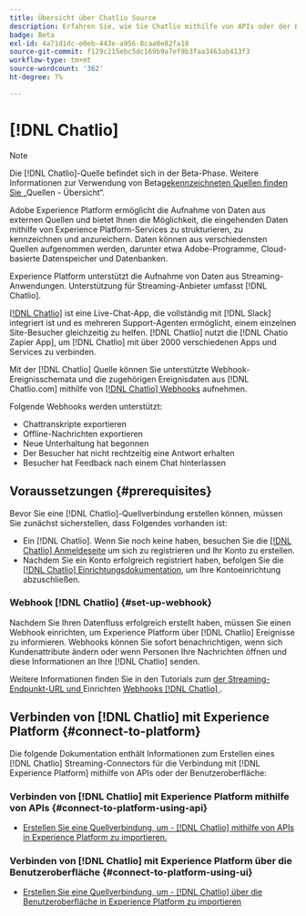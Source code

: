 ```yaml
---
title: Übersicht über Chatlio Source
description: Erfahren Sie, wie Sie Chatlio mithilfe von APIs oder der Benutzeroberfläche über Webhooks mit Adobe Experience Platform verbinden
badge: Beta
exl-id: 4a71d1dc-e0eb-443e-a956-8caa0e82fa18
source-git-commit: f129c215ebc5dc169b9a7ef9b3faa3463ab413f3
workflow-type: tm+mt
source-wordcount: '362'
ht-degree: 7%

---
```


# [!DNL Chatlio]

>[!NOTE]
>
>Die [!DNL Chatlio]-Quelle befindet sich in der Beta-Phase. Weitere Informationen zur Verwendung von Beta[gekennzeichneten Quellen finden Sie ](../../home.md#terms-and-conditions) „Quellen - Übersicht“.

Adobe Experience Platform ermöglicht die Aufnahme von Daten aus externen Quellen und bietet Ihnen die Möglichkeit, die eingehenden Daten mithilfe von Experience Platform-Services zu strukturieren, zu kennzeichnen und anzureichern. Daten können aus verschiedensten Quellen aufgenommen werden, darunter etwa Adobe-Programme, Cloud-basierte Datenspeicher und Datenbanken.

Experience Platform unterstützt die Aufnahme von Daten aus Streaming-Anwendungen. Unterstützung für Streaming-Anbieter umfasst [!DNL Chatlio].

[[!DNL Chatlio]](https://chatlio.com/) ist eine Live-Chat-App, die vollständig mit [!DNL Slack] integriert ist und es mehreren Support-Agenten ermöglicht, einem einzelnen Site-Besucher gleichzeitig zu helfen. [!DNL Chatlio] nutzt die [!DNL Chatio Zapier App], um [!DNL Chatlio] mit über 2000 verschiedenen Apps und Services zu verbinden.

Mit der [!DNL Chatlio] Quelle können Sie unterstützte Webhook-Ereignisschemata und die zugehörigen Ereignisdaten aus [!DNL Chatlio.com] mithilfe von [[!DNL Chatlio] Webhooks](https://chatlio.com/docs/webhooks/) aufnehmen.

Folgende Webhooks werden unterstützt:

* Chattranskripte exportieren
* Offline-Nachrichten exportieren
* Neue Unterhaltung hat begonnen
* Der Besucher hat nicht rechtzeitig eine Antwort erhalten
* Besucher hat Feedback nach einem Chat hinterlassen

## Voraussetzungen {#prerequisites}

Bevor Sie eine [!DNL Chatlio]-Quellverbindung erstellen können, müssen Sie zunächst sicherstellen, dass Folgendes vorhanden ist:

* Ein [!DNL Chatlio]. Wenn Sie noch keine haben, besuchen Sie die [[!DNL Chatlio] Anmeldeseite](https://chatlio.com/app/#/signup) um sich zu registrieren und Ihr Konto zu erstellen.
* Nachdem Sie ein Konto erfolgreich registriert haben, befolgen Sie die [[!DNL Chatlio] Einrichtungsdokumentation](https://chatlio.com/docs/setup/), um Ihre Kontoeinrichtung abzuschließen.

### Webhook [!DNL Chatlio] {#set-up-webhook}

Nachdem Sie Ihren Datenfluss erfolgreich erstellt haben, müssen Sie einen Webhook einrichten, um Experience Platform über [!DNL Chatlio] Ereignisse zu informieren. Webhooks können Sie sofort benachrichtigen, wenn sich Kundenattribute ändern oder wenn Personen Ihre Nachrichten öffnen und diese Informationen an Ihre [!DNL Chatlio] senden.

Weitere Informationen finden Sie in den Tutorials zum [ der Streaming-Endpunkt-URL und ](../../tutorials/ui/create/marketing-automation/chatlio-webhook.md#get-streaming-endpoint)Einrichten [ Webhooks [!DNL Chatlio]  ](../../tutorials/ui/create/marketing-automation/chatlio-webhook.md#set-up-webhook).

## Verbinden von [!DNL Chatlio] mit Experience Platform {#connect-to-platform}

Die folgende Dokumentation enthält Informationen zum Erstellen eines [!DNL Chatlio] Streaming-Connectors für die Verbindung mit [!DNL Experience Platform] mithilfe von APIs oder der Benutzeroberfläche:

### Verbinden von [!DNL Chatlio] mit Experience Platform mithilfe von APIs {#connect-to-platform-using-api}

* [Erstellen Sie eine Quellverbindung, um - [!DNL Chatlio]  mithilfe von APIs in Experience Platform zu importieren.](../../tutorials/api/create/marketing-automation/chatlio-webhook.md)

### Verbinden von [!DNL Chatlio] mit Experience Platform über die Benutzeroberfläche {#connect-to-platform-using-ui}

* [Erstellen Sie eine Quellverbindung, um - [!DNL Chatlio]  über die Benutzeroberfläche in Experience Platform zu importieren](../../tutorials/ui/create/marketing-automation/chatlio-webhook.md)
